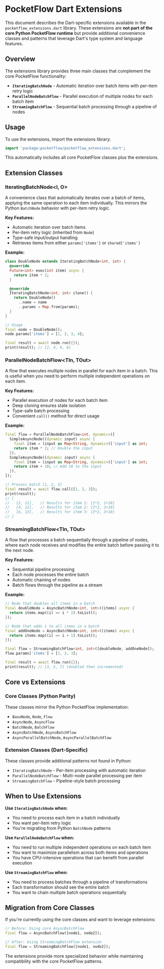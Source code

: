# PocketFlow Dart Extensions

This document describes the Dart-specific extensions available in the `pocketflow_extensions.dart` library. These extensions are **not part of the core Python PocketFlow runtime** but provide additional convenience classes and patterns that leverage Dart's type system and language features.

## Overview

The extensions library provides three main classes that complement the core PocketFlow functionality:

- **`IteratingBatchNode`** - Automatic iteration over batch items with per-item retry logic
- **`ParallelNodeBatchFlow`** - Parallel execution of multiple nodes for each batch item  
- **`StreamingBatchFlow`** - Sequential batch processing through a pipeline of nodes

## Usage

To use the extensions, import the extensions library:

```dart
import 'package:pocketflow/pocketflow_extensions.dart';
```

This automatically includes all core PocketFlow classes plus the extensions.

## Extension Classes

### IteratingBatchNode<I, O>

A convenience class that automatically iterates over a batch of items, applying the same operation to each item individually. This mirrors the Python `BatchNode` behavior with per-item retry logic.

**Key Features:**
- Automatic iteration over batch items
- Per-item retry logic (inherited from `Node`)
- Type-safe input/output handling
- Retrieves items from either `params['items']` or `shared['items']`

**Example:**

```dart
class DoubleNode extends IteratingBatchNode<int, int> {
  @override
  Future<int> exec(int item) async {
    return item * 2;
  }

  @override
  IteratingBatchNode<int, int> clone() {
    return DoubleNode()
      ..name = name
      ..params = Map.from(params);
  }
}

// Usage
final node = DoubleNode();
node.params['items'] = [1, 2, 3, 4];

final result = await node.run({});
print(result); // [2, 4, 6, 8]
```

### ParallelNodeBatchFlow<TIn, TOut>

A flow that executes multiple nodes in parallel for each item in a batch. This is useful when you need to perform multiple independent operations on each item.

**Key Features:**
- Parallel execution of nodes for each batch item
- Deep cloning ensures state isolation
- Type-safe batch processing
- Convenient `call()` method for direct usage

**Example:**

```dart
final flow = ParallelNodeBatchFlow<int, dynamic>([
  SimpleAsyncNode((dynamic input) async {
    final item = (input as Map<String, dynamic>)['input'] as int;
    return item * 2; // Double the input
  }),
  SimpleAsyncNode((dynamic input) async {
    final item = (input as Map<String, dynamic>)['input'] as int;
    return item + 10; // Add 10 to the input
  }),
]);

// Process batch [1, 2, 3]
final result = await flow.call([1, 2, 3]);
print(result); 
// [
//   [2, 11],   // Results for item 1: [1*2, 1+10]
//   [4, 12],   // Results for item 2: [2*2, 2+10]  
//   [6, 13],   // Results for item 3: [3*2, 3+10]
// ]
```

### StreamingBatchFlow<TIn, TOut>

A flow that processes a batch sequentially through a pipeline of nodes, where each node receives and modifies the entire batch before passing it to the next node.

**Key Features:**
- Sequential pipeline processing
- Each node processes the entire batch
- Automatic chaining of nodes
- Batch flows through the pipeline as a stream

**Example:**

```dart
// Node that doubles all items in a batch
final doubleNode = AsyncBatchNode<int, int>((items) async {
  return items.map((i) => i * 2).toList();
});

// Node that adds 1 to all items in a batch  
final addOneNode = AsyncBatchNode<int, int>((items) async {
  return items.map((i) => i + 1).toList();
});

final flow = StreamingBatchFlow<int, int>([doubleNode, addOneNode]);
flow.params['items'] = [1, 2, 3];

final result = await flow.run({});
print(result); // [3, 5, 7] (doubled then incremented)
```

## Core vs Extensions

### Core Classes (Python Parity)
These classes mirror the Python PocketFlow implementation:
- `BaseNode`, `Node`, `Flow`
- `AsyncNode`, `AsyncFlow`  
- `BatchNode`, `BatchFlow`
- `AsyncBatchNode`, `AsyncBatchFlow`
- `AsyncParallelBatchNode`, `AsyncParallelBatchFlow`

### Extension Classes (Dart-Specific)
These classes provide additional patterns not found in Python:
- `IteratingBatchNode` - Per-item processing with automatic iteration
- `ParallelNodeBatchFlow` - Multi-node parallel processing per item
- `StreamingBatchFlow` - Pipeline-style batch processing

## When to Use Extensions

**Use `IteratingBatchNode` when:**
- You need to process each item in a batch individually
- You want per-item retry logic
- You're migrating from Python `BatchNode` patterns

**Use `ParallelNodeBatchFlow` when:**
- You need to run multiple independent operations on each batch item
- You want to maximize parallelism across both items and operations
- You have CPU-intensive operations that can benefit from parallel execution

**Use `StreamingBatchFlow` when:**
- You need to process batches through a pipeline of transformations
- Each transformation should see the entire batch
- You want to chain multiple batch operations sequentially

## Migration from Core Classes

If you're currently using the core classes and want to leverage extensions:

```dart
// Before: Using core AsyncBatchFlow
final flow = AsyncBatchFlow([node1, node2]);

// After: Using StreamingBatchFlow extension  
final flow = StreamingBatchFlow([node1, node2]);
```

The extensions provide more specialized behavior while maintaining compatibility with the core PocketFlow patterns.
